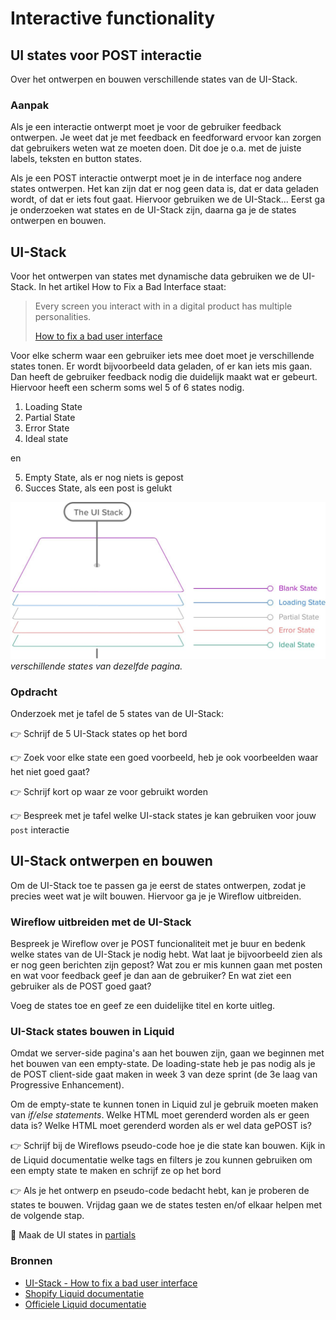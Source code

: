 # Interactive functionality

## UI states voor POST interactie

Over het ontwerpen en bouwen verschillende states van de UI-Stack.

### Aanpak

Als je een interactie ontwerpt moet je voor de gebruiker feedback ontwerpen. Je weet dat je met feedback en feedforward ervoor kan zorgen dat gebruikers weten wat ze moeten doen. Dit doe je o.a. met de juiste labels, teksten en button states.  

Als je een POST interactie ontwerpt moet je in de interface nog andere states ontwerpen. Het kan zijn dat er nog geen data is, dat er data geladen wordt, of dat er iets fout gaat. Hiervoor gebruiken we de UI-Stack... Eerst ga je onderzoeken wat states en de UI-Stack zijn, daarna ga je de states ontwerpen en bouwen. 


## UI-Stack

Voor het ontwerpen van states met dynamische data gebruiken we de UI-Stack. 
In het artikel How to Fix a Bad Interface staat:

> Every screen you interact with in a digital product has multiple personalities.
> 
> [How to fix a bad user interface](https://www.scotthurff.com/posts/why-your-user-interface-is-awkward-youre-ignoring-the-ui-stack/)


Voor elke scherm waar een gebruiker iets mee doet moet je verschillende states tonen. Er wordt bijvoorbeeld data geladen, of er kan iets mis gaan. Dan heeft de gebruiker feedback nodig die duidelijk maakt wat er gebeurt. Hiervoor heeft een scherm soms wel 5 of 6 states nodig. 

1. Loading State
2. Partial State
3. Error State
4. Ideal state

en 

5. Empty State, als er nog niets is gepost
6. Succes State, als een post is gelukt


![UI-stack](ui-stack.jpg) *verschillende states van dezelfde pagina.*



### Opdracht

Onderzoek met je tafel de 5 states van de UI-Stack:

👉 Schrijf de 5 UI-Stack states op het bord

👉 Zoek voor elke state een goed voorbeeld, heb je ook voorbeelden waar het niet goed gaat?

👉 Schrijf kort op waar ze voor gebruikt worden

👉 Bespreek met je tafel welke UI-stack states je kan gebruiken voor jouw `post` interactie



## UI-Stack ontwerpen en bouwen

Om de UI-Stack toe te passen ga je eerst de states ontwerpen, zodat je precies weet wat je wilt bouwen. Hiervoor ga je je Wireflow uitbreiden. 

### Wireflow uitbreiden met de UI-Stack

Bespreek je Wireflow over je POST funcionaliteit met je buur en bedenk welke states van de UI-Stack je nodig hebt. Wat laat je bijvoorbeeld zien als er nog geen berichten zijn gepost? Wat zou er mis kunnen gaan met posten en wat voor feedback geef je dan aan de gebruiker? En wat ziet een gebruiker als de POST goed gaat?

Voeg de states toe en geef ze een duidelijke titel en korte uitleg.


<!--
👉 Breid je wireflow uit met elke UI state
-->



### UI-Stack states bouwen in Liquid

Omdat we server-side pagina's aan het bouwen zijn, gaan we beginnen met het bouwen van een empty-state. De loading-state heb je pas nodig als je de POST client-side gaat maken in week 3 van deze sprint (de 3e laag van Progressive Enhancement).

Om de empty-state te kunnen tonen in Liquid zul je gebruik moeten maken van _if/else statements_. Welke HTML moet gerenderd worden als er geen data is? Welke HTML moet gerenderd worden als er wel data gePOST is? 


👉 Schrijf bij de Wireflows pseudo-code hoe je die state kan bouwen. Kijk in de Liquid documentatie welke tags en filters je zou kunnen gebruiken om een empty state te maken en schrijf ze op het bord

👉 Als je het ontwerp en pseudo-code bedacht hebt, kan je proberen de states te bouwen. Vrijdag gaan we de states testen en/of elkaar helpen met de volgende stap.

💪 Maak de UI states in [partials](https://shopify.github.io/liquid/tags/template/#render)



### Bronnen

- [UI-Stack - How to fix a bad user interface](https://www.scotthurff.com/posts/why-your-user-interface-is-awkward-youre-ignoring-the-ui-stack/)
- [Shopify Liquid documentatie](https://shopify.github.io/liquid/)
- [Officiele Liquid documentatie](https://liquidjs.com/index.html)
